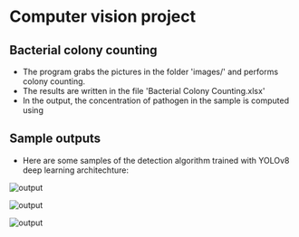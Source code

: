 # Computer vision project
## Bacterial colony counting

* The program grabs the pictures in the folder 'images/' and performs colony counting.
* The results are written in the file 'Bacterial Colony Counting.xlsx'
* In the output, the concentration of pathogen in the sample is computed using 

## Sample outputs
* Here are some samples of the detection algorithm trained with YOLOv8 deep learning architechture:
  
![output](https://github.com/GuillemCobos/Computer-Vision-Project/assets/116403917/154b3990-f0f7-4d80-a9f4-c2938dfe71d9)

![output](https://github.com/GuillemCobos/Computer-Vision-Project/assets/116403917/b90ead07-d36a-4151-90b0-55d930f88e5f)

![output](https://github.com/GuillemCobos/Computer-Vision-Project/assets/116403917/146d8bb5-90cc-4b93-8f17-18024b855a30)
